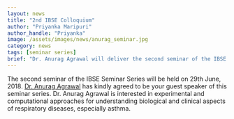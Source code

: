 ```yaml
---
layout: news
title: "2nd IBSE Colloquium"
author: "Priyanka Maripuri"
author_handle: "Priyanka"
image: /assets/images/news/anurag_seminar.jpg
category: news
tags: [seminar series]
brief: "Dr. Anurag Agrawal will deliver the second seminar of the IBSE Seminar Series on 29-June-2018!"
---
```

The second seminar of the IBSE Seminar Series will be held on 29th June, 2018. [Dr. Anurag Agrawal](https://www.igib.res.in/?q=AnuragAgrawal) has kindly agreed to be your guest speaker of this seminar series. Dr. Anurag Agrawal is interested in experimental and computational approaches for understanding biological and clinical aspects of respiratory diseases, especially asthma.
